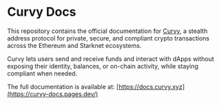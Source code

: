 # Curvy Docs

This repository contains the official documentation for [Curvy](https://www.0xcurvy.io/), a stealth address protocol for private, secure, and compliant crypto transactions across the Ethereum and Starknet ecosystems.

Curvy lets users send and receive funds and interact with dApps without exposing their identity, balances, or on-chain activity, while staying compliant when needed.

The full documentation is available at: [https://docs.curvy.xyz](https://curvy-docs.pages.dev/)
